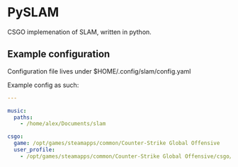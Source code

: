 # PySLAM

CSGO implemenation of SLAM, written in python.

## Example configuration

Configuration file lives under $HOME/.config/slam/config.yaml

Example config as such:

```yaml
---

music:
  paths:
    - /home/alex/Documents/slam

csgo:
  game: /opt/games/steamapps/common/Counter-Strike Global Offensive
  user_profile:
    - /opt/games/steamapps/common/Counter-Strike Global Offensive/csgo/cfg
```
